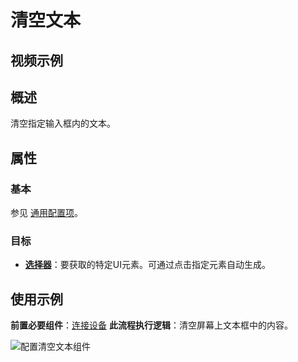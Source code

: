 # 清空文本

## 视频示例

## 概述

清空指定输入框内的文本。

## 属性

### 基本

参见 [通用配置项](../Appendix/CommonConfigurationItems.md)。

### 目标

- **[选择器](../../Activities/Appendix/Selector.md)**：要获取的特定UI元素。可通过点击指定元素自动生成。

## 使用示例

**前置必要组件**：[连接设备](./MobileConnect.md)
**此流程执行逻辑**：清空屏幕上文本框中的内容。

![配置清空文本组件](https://docimages.blob.core.chinacloudapi.cn/images/Activities/locatecleartext20201224.png)
